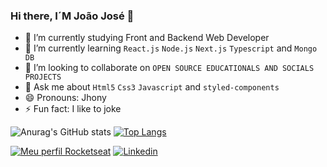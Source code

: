 ### Hi there, I´M João José 👋


- 🔭 I’m currently studying Front and Backend Web Developer
- 🌱 I’m currently learning `React.js` `Node.js` `Next.js` `Typescript` and `Mongo DB`
- 👯 I’m looking to collaborate on `OPEN SOURCE EDUCATIONALS AND SOCIALS PROJECTS`
- 💬 Ask me about `Html5` `Css3` `Javascript` and `styled-components`
- 😄 Pronouns: Jhony
- ⚡ Fun fact: I like to joke


![Anurag's GitHub stats](https://github-readme-stats.vercel.app/api?username=johnymonteiiro&show_icons=true&theme=outrun)      [![Top Langs](https://github-readme-stats.vercel.app/api/top-langs/?username=johnymonteiiro&layout=compact)](https://github.com/anuraghazra/github-readme-stats)

[![Meu perfil Rocketseat](https://img.shields.io/badge/Meu%20Perfil-Rocketseat-%23802BCF)](https://app.rocketseat.com.br/me/joao-jose-sebastiao-09307)
[![Linkedin](https://img.shields.io/badge/LinkedIn-0077B5?style=for-the-badge&logo=linkedin&logoColor=white)]()


